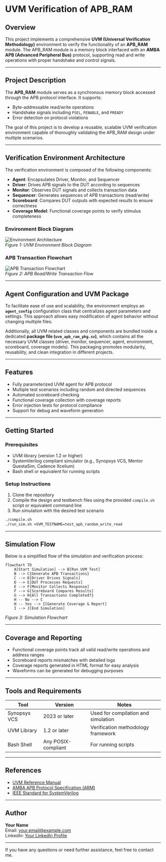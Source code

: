 
# UVM Verification of APB_RAM

## Overview
This project implements a comprehensive **UVM (Universal Verification Methodology)** environment to verify the functionality of an **APB_RAM** module. The APB_RAM module is a memory block interfaced with an **AMBA APB (Advanced Peripheral Bus)** protocol, supporting read and write operations with proper handshake and control signals.

---

## Project Description

The **APB_RAM** module serves as a synchronous memory block accessed through the APB protocol interface. It supports:
- Byte-addressable read/write operations
- Handshake signals including `PSEL`, `PENABLE`, and `PREADY`
- Error detection on protocol violations

The goal of this project is to develop a reusable, scalable UVM verification environment capable of thoroughly validating the APB_RAM design under multiple scenarios.

---

## Verification Environment Architecture

The verification environment is composed of the following components:

- **Agent**: Encapsulates Driver, Monitor, and Sequencer  
- **Driver**: Drives APB signals to the DUT according to sequences  
- **Monitor**: Observes DUT signals and collects transaction data  
- **Sequencer**: Generates sequences of APB transactions (read/write)  
- **Scoreboard**: Compares DUT outputs with expected results to ensure correctness  
- **Coverage Model**: Functional coverage points to verify stimulus completeness  

### Environment Block Diagram

![Environment Architecture](docs/images/env_block_diagram.png)  
*Figure 1: UVM Environment Block Diagram*

### APB Transaction Flowchart

![APB Transaction Flowchart](docs/images/apb_transaction_flowchart.png)  
*Figure 2: APB Read/Write Transaction Flow*

---

## Agent Configuration and UVM Package

To facilitate ease of use and scalability, the environment employs an **`agent_config`** configuration class that centralizes agent parameters and settings. This approach allows easy modification of agent behavior without changing multiple files.

Additionally, all UVM related classes and components are bundled inside a dedicated **package file (`uvm_apb_ram_pkg.sv`)**, which contains all the necessary UVM classes (driver, monitor, sequencer, agent, environment, scoreboard, coverage models). This packaging promotes modularity, reusability, and clean integration in different projects.

---

## Features

- Fully parameterized UVM agent for APB protocol  
- Multiple test scenarios including random and directed sequences  
- Automated scoreboard checking  
- Functional coverage collection with coverage reports  
- Error injection tests for protocol compliance  
- Support for debug and waveform generation  

---

## Getting Started

### Prerequisites
- UVM library (version 1.2 or higher)  
- SystemVerilog compliant simulator (e.g., Synopsys VCS, Mentor QuestaSim, Cadence Xcelium)  
- Bash shell or equivalent for running scripts  

### Setup Instructions
1. Clone the repository  
2. Compile the design and testbench files using the provided `compile.sh` script or equivalent command line  
3. Run simulation with the desired test scenario

```bash
./compile.sh
./run_sim.sh +UVM_TESTNAME=test_apb_random_write_read
```

---

## Simulation Flow

Below is a simplified flow of the simulation and verification process:

```mermaid
flowchart TD
    A[Start Simulation] --> B[Run UVM Test]
    B --> C{Generate APB Transactions}
    C --> D[Driver Drives Signals]
    D --> E[DUT Processes Requests]
    E --> F[Monitor Collects Response]
    F --> G[Scoreboard Compares Results]
    G --> H{All Transactions Completed?}
    H -- No --> C
    H -- Yes --> I[Generate Coverage & Report]
    I --> J[End Simulation]
```

*Figure 3: Simulation Flowchart*

---

## Coverage and Reporting

- Functional coverage points track all valid read/write operations and address ranges  
- Scoreboard reports mismatches with detailed logs  
- Coverage reports generated in HTML format for easy analysis  
- Waveforms can be generated for debugging purposes  

---

## Tools and Requirements

| Tool           | Version              | Notes                                  |
|----------------|----------------------|----------------------------------------|
| Synopsys VCS   | 2023 or later        | Used for compilation and simulation    |
| UVM Library    | 1.2 or later         | Verification methodology framework      |
| Bash Shell     | Any POSIX-compliant   | For running scripts                     |

---

## References

- [UVM Reference Manual](https://verificationacademy.com/uvm)  
- [AMBA APB Protocol Specification (ARM)](https://developer.arm.com/documentation/ihi0022/latest)  
- [IEEE Standard for SystemVerilog](https://ieeexplore.ieee.org/document/9545505)  

---

## Author

**Your Name**  
Email: your.email@example.com  
LinkedIn: [Your LinkedIn Profile](https://www.linkedin.com/in/yourprofile)  

---

If you have any questions or need further assistance, feel free to contact me.
